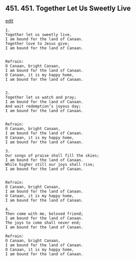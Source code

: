 
## 451.  451. Together Let Us Sweetly Live
[edit](https://docs.google.com/document/d/1KJJX99g7R_aYUUJqIFBkYeET1SAxJ29n/edit?mode=html)






    1.
    Together let us sweetly live,
    I am bound for the land of Canaan.
    Together love to Jesus give;
    I am bound for the land of Canaan.


    Refrain:
    O Canaan, bright Canaan,
    I am bound for the land of Canaan.
    O Canaan, it is my happy home,
    I am bound for the land of Canaan.


    2.
    Together let us watch and pray;
    I am bound for the land of Canaan.
    And wait redemption’s joyous day;
    I am bound for the land of Canaan.


    Refrain:
    O Canaan, bright Canaan,
    I am bound for the land of Canaan.
    O Canaan, it is my happy home,
    I am bound for the land of Canaan.

    3.
    Our songs of praise shall fill the skies;
    I am bound for the land of Canaan.
    While higher still our joys shall rise;
    I am bound for the land of Canaan.


    Refrain:
    O Canaan, bright Canaan,
    I am bound for the land of Canaan.
    O Canaan, it is my happy home,
    I am bound for the land of Canaan.

    4.
    Then come with me, beloved friend;
    I am bound for the land of Canaan.
    The joys to come shall never end;
    I am bound for the land of Canaan.

    Refrain:
    O Canaan, bright Canaan,
    I am bound for the land of Canaan.
    O Canaan, it is my happy home,
    I am bound for the land of Canaan.

